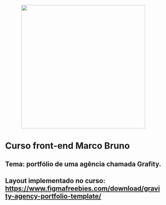 <p align="center"><img src="https://raw.githubusercontent.com/MatheusHonorato/curso-front-end-marco-bruno/master/html-css-js.png" width="400"></p>

# Curso front-end Marco Bruno

## Tema: portfólio de uma agência chamada Grafity.
## Layout implementado no curso: https://www.figmafreebies.com/download/gravity-agency-portfolio-template/
